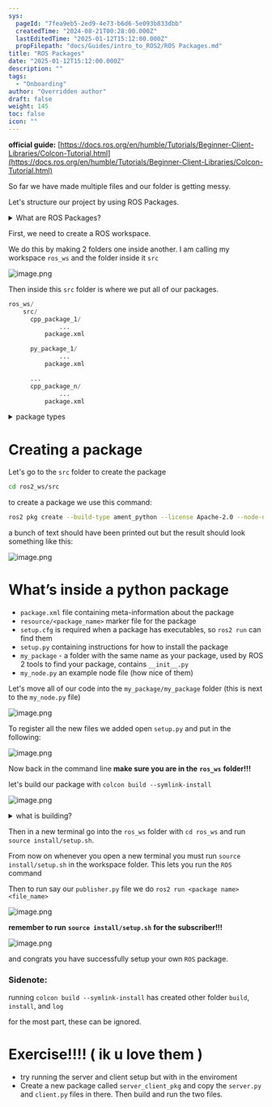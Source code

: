 ```yaml
---
sys:
  pageId: "7fea9eb5-2ed9-4e73-b6d6-5e093b833dbb"
  createdTime: "2024-08-21T00:28:00.000Z"
  lastEditedTime: "2025-01-12T15:12:00.000Z"
  propFilepath: "docs/Guides/intro_to_ROS2/ROS Packages.md"
title: "ROS Packages"
date: "2025-01-12T15:12:00.000Z"
description: ""
tags:
  - "Onboarding"
author: "Overridden author"
draft: false
weight: 145
toc: false
icon: ""
---
```


**official guide:** [https://docs.ros.org/en/humble/Tutorials/Beginner-Client-Libraries/Colcon-Tutorial.html](https://docs.ros.org/en/humble/Tutorials/Beginner-Client-Libraries/Colcon-Tutorial.html)

So far we have made multiple files and our folder is getting messy.

Let's structure our project by using ROS Packages.

<details>

<summary>What are ROS Packages?</summary>

ROS Packages are, as the name implies, packages of code that are highly sharable between ROS developers.

They consist of a folder, `package.xml` file, and source code

```python
      cpp_package_1/
		      ... imagine much code files here ..
          package.xml
```

</details>

First, we need to create a ROS workspace.

We do this by making 2 folders one inside another. I am calling my workspace `ros_ws` and the folder inside it `src`

![image.png](https://prod-files-secure.s3.us-west-2.amazonaws.com/d518164a-d88e-44d1-a4ee-3adb3bd8bce0/70706947-fd18-4537-a67b-e12946812d31/image.png?X-Amz-Algorithm=AWS4-HMAC-SHA256&X-Amz-Content-Sha256=UNSIGNED-PAYLOAD&X-Amz-Credential=ASIAZI2LB4666JWFJ3CA%2F20250414%2Fus-west-2%2Fs3%2Faws4_request&X-Amz-Date=20250414T150858Z&X-Amz-Expires=3600&X-Amz-Security-Token=IQoJb3JpZ2luX2VjEI7%2F%2F%2F%2F%2F%2F%2F%2F%2F%2FwEaCXVzLXdlc3QtMiJGMEQCIBU9vXDhVn0lk860%2Bj%2BSlavSVkdO1PTggyg0FiA%2FWYt2AiAxN5eww5w5kpBd35PhhKR41MJv6H7znrqjiBPWLwJ1FSr%2FAwgXEAAaDDYzNzQyMzE4MzgwNSIMP7zQsNm66CjFsZYXKtwDK2D6jIRoY9Jpy2uQdpIa52ikXnckNTEzaQH8YjZwURmJhXIC4O0xWuwfY9Yeih%2FlT7sSMaHOQ%2FuKYwyxtoYT4PTlhCWyXa7CZepSf7lzt%2BJkancFPH7VtTXTKs8VZpnPzZNx9Qpxbw%2FFrereIAVC61pvR%2BrNMXPiJyyWnaHfwm5t%2Fy6ZjOKWFsELV55KHq%2F71mltOsYYG6UfrfaBq1qiMvzfHZ8UwaR6UemwC7t2MS%2FmkNm%2BGRVkHC%2BFvGfNRuyR4ZjNUCsQJ56e1zkemUaat5xnMTqdvv54mMLr0sPOHNVzEMdvd%2BYQ149XHPVFzK6UD3jZ966elM%2FdLv3kOglYJfZhqSnbmYZF4EixtDSZNZv9OxEAbVi1lkvtJXRPKyOHetQyIFwNqnpCaG9aMTAp0EPSZwXI10vHMFUZyoac0oecRB8RC7xBxsAODMxVmCNQbg7d053ObIqN69wkA90gkacDIUYvH%2B0LOE%2FNIcFm%2FVsU5y9%2BYv6wi21g20OtrhpmjUIzeY62jZla1IvJRYaoEGVGaAJ4NS65gzyHQh%2F3f%2F9dotkHBPdG0y5YtTigQjABN2asbZnY4O%2BQvYSrXEjg4lW0sbcayqugmf8gkJXq6jvw46YAqqdISGCmRa0wkqj0vwY6pgGh5pTFhLd78BNaBaLPBUD1YM15r5uHth2ZMHOr88x30T4QJPfoKIAsHyt0QYsbu9HqUIHEUUavuPHVtg5rDbAmtuJQCullJkSTVoMVheFKjM%2F%2FXULmcn3yUDRoNqS8WywYq%2BgrEz9i5efGjKF3WSRi2P3K0XoohU5Olu5RRxHoDiM%2BPlkvcvaQue0xqzlU%2Ff5KBtxJUiYegpeElci0OquA3s8gr51z&X-Amz-Signature=27aca8eba74ff02045d00aca9d95e26a03cb6b52655ead36f222fb4a322b73a3&X-Amz-SignedHeaders=host&x-id=GetObject)

Then inside this `src` folder is where we put all of our packages.

```python
ros_ws/
    src/
      cpp_package_1/
		      ...
          package.xml

      py_package_1/
		      ...
          package.xml

      ...
      cpp_package_n/
		      ...
          package.xml

```

<details>

<summary>package types</summary>

packages can be either `C++` or python.

the intern file structure is different for each but for this guide we will stick to creating python packages

</details>

# Creating a package

Let's go to the `src` folder to create the package

```bash
cd ros2_ws/src
```

to create a package we use this command:

```bash
ros2 pkg create --build-type ament_python --license Apache-2.0 --node-name my_node my_package
```

a bunch of text should have been printed out but the result should look something like this:

![image.png](https://prod-files-secure.s3.us-west-2.amazonaws.com/d518164a-d88e-44d1-a4ee-3adb3bd8bce0/e6cf1e3f-8512-4a3e-b131-079f800bf3e8/image.png?X-Amz-Algorithm=AWS4-HMAC-SHA256&X-Amz-Content-Sha256=UNSIGNED-PAYLOAD&X-Amz-Credential=ASIAZI2LB4666JWFJ3CA%2F20250414%2Fus-west-2%2Fs3%2Faws4_request&X-Amz-Date=20250414T150858Z&X-Amz-Expires=3600&X-Amz-Security-Token=IQoJb3JpZ2luX2VjEI7%2F%2F%2F%2F%2F%2F%2F%2F%2F%2FwEaCXVzLXdlc3QtMiJGMEQCIBU9vXDhVn0lk860%2Bj%2BSlavSVkdO1PTggyg0FiA%2FWYt2AiAxN5eww5w5kpBd35PhhKR41MJv6H7znrqjiBPWLwJ1FSr%2FAwgXEAAaDDYzNzQyMzE4MzgwNSIMP7zQsNm66CjFsZYXKtwDK2D6jIRoY9Jpy2uQdpIa52ikXnckNTEzaQH8YjZwURmJhXIC4O0xWuwfY9Yeih%2FlT7sSMaHOQ%2FuKYwyxtoYT4PTlhCWyXa7CZepSf7lzt%2BJkancFPH7VtTXTKs8VZpnPzZNx9Qpxbw%2FFrereIAVC61pvR%2BrNMXPiJyyWnaHfwm5t%2Fy6ZjOKWFsELV55KHq%2F71mltOsYYG6UfrfaBq1qiMvzfHZ8UwaR6UemwC7t2MS%2FmkNm%2BGRVkHC%2BFvGfNRuyR4ZjNUCsQJ56e1zkemUaat5xnMTqdvv54mMLr0sPOHNVzEMdvd%2BYQ149XHPVFzK6UD3jZ966elM%2FdLv3kOglYJfZhqSnbmYZF4EixtDSZNZv9OxEAbVi1lkvtJXRPKyOHetQyIFwNqnpCaG9aMTAp0EPSZwXI10vHMFUZyoac0oecRB8RC7xBxsAODMxVmCNQbg7d053ObIqN69wkA90gkacDIUYvH%2B0LOE%2FNIcFm%2FVsU5y9%2BYv6wi21g20OtrhpmjUIzeY62jZla1IvJRYaoEGVGaAJ4NS65gzyHQh%2F3f%2F9dotkHBPdG0y5YtTigQjABN2asbZnY4O%2BQvYSrXEjg4lW0sbcayqugmf8gkJXq6jvw46YAqqdISGCmRa0wkqj0vwY6pgGh5pTFhLd78BNaBaLPBUD1YM15r5uHth2ZMHOr88x30T4QJPfoKIAsHyt0QYsbu9HqUIHEUUavuPHVtg5rDbAmtuJQCullJkSTVoMVheFKjM%2F%2FXULmcn3yUDRoNqS8WywYq%2BgrEz9i5efGjKF3WSRi2P3K0XoohU5Olu5RRxHoDiM%2BPlkvcvaQue0xqzlU%2Ff5KBtxJUiYegpeElci0OquA3s8gr51z&X-Amz-Signature=2e8f48fda99b31ed8a38acdc31f612f8185002ce15a2a390dbc2e9c4ca1d8d9b&X-Amz-SignedHeaders=host&x-id=GetObject)

# What’s inside a python package

- `package.xml` file containing meta-information about the package
- `resource/<package_name>` marker file for the package
- `setup.cfg` is required when a package has executables, so `ros2 run` can find them
- `setup.py` containing instructions for how to install the package
- `my_package` - a folder with the same name as your package, used by ROS 2 tools to find your package, contains `__init__.py`
- `my_node.py` an example node file (how nice of them)

Let's move all of our code into the `my_package/my_package` folder (this is next to the `my_node.py` file)

![image.png](https://prod-files-secure.s3.us-west-2.amazonaws.com/d518164a-d88e-44d1-a4ee-3adb3bd8bce0/9ce58f11-0da9-4d3e-b86d-506a9685d378/image.png?X-Amz-Algorithm=AWS4-HMAC-SHA256&X-Amz-Content-Sha256=UNSIGNED-PAYLOAD&X-Amz-Credential=ASIAZI2LB4666JWFJ3CA%2F20250414%2Fus-west-2%2Fs3%2Faws4_request&X-Amz-Date=20250414T150858Z&X-Amz-Expires=3600&X-Amz-Security-Token=IQoJb3JpZ2luX2VjEI7%2F%2F%2F%2F%2F%2F%2F%2F%2F%2FwEaCXVzLXdlc3QtMiJGMEQCIBU9vXDhVn0lk860%2Bj%2BSlavSVkdO1PTggyg0FiA%2FWYt2AiAxN5eww5w5kpBd35PhhKR41MJv6H7znrqjiBPWLwJ1FSr%2FAwgXEAAaDDYzNzQyMzE4MzgwNSIMP7zQsNm66CjFsZYXKtwDK2D6jIRoY9Jpy2uQdpIa52ikXnckNTEzaQH8YjZwURmJhXIC4O0xWuwfY9Yeih%2FlT7sSMaHOQ%2FuKYwyxtoYT4PTlhCWyXa7CZepSf7lzt%2BJkancFPH7VtTXTKs8VZpnPzZNx9Qpxbw%2FFrereIAVC61pvR%2BrNMXPiJyyWnaHfwm5t%2Fy6ZjOKWFsELV55KHq%2F71mltOsYYG6UfrfaBq1qiMvzfHZ8UwaR6UemwC7t2MS%2FmkNm%2BGRVkHC%2BFvGfNRuyR4ZjNUCsQJ56e1zkemUaat5xnMTqdvv54mMLr0sPOHNVzEMdvd%2BYQ149XHPVFzK6UD3jZ966elM%2FdLv3kOglYJfZhqSnbmYZF4EixtDSZNZv9OxEAbVi1lkvtJXRPKyOHetQyIFwNqnpCaG9aMTAp0EPSZwXI10vHMFUZyoac0oecRB8RC7xBxsAODMxVmCNQbg7d053ObIqN69wkA90gkacDIUYvH%2B0LOE%2FNIcFm%2FVsU5y9%2BYv6wi21g20OtrhpmjUIzeY62jZla1IvJRYaoEGVGaAJ4NS65gzyHQh%2F3f%2F9dotkHBPdG0y5YtTigQjABN2asbZnY4O%2BQvYSrXEjg4lW0sbcayqugmf8gkJXq6jvw46YAqqdISGCmRa0wkqj0vwY6pgGh5pTFhLd78BNaBaLPBUD1YM15r5uHth2ZMHOr88x30T4QJPfoKIAsHyt0QYsbu9HqUIHEUUavuPHVtg5rDbAmtuJQCullJkSTVoMVheFKjM%2F%2FXULmcn3yUDRoNqS8WywYq%2BgrEz9i5efGjKF3WSRi2P3K0XoohU5Olu5RRxHoDiM%2BPlkvcvaQue0xqzlU%2Ff5KBtxJUiYegpeElci0OquA3s8gr51z&X-Amz-Signature=df8cb6f83963d13d321ca29af9e51fd571ae01d10acccaecc2420f552c67beee&X-Amz-SignedHeaders=host&x-id=GetObject)

To register all the new files we added open `setup.py` and put in the following:

![image.png](https://prod-files-secure.s3.us-west-2.amazonaws.com/d518164a-d88e-44d1-a4ee-3adb3bd8bce0/1cd7c262-4cae-4496-9d75-c178537d24a2/image.png?X-Amz-Algorithm=AWS4-HMAC-SHA256&X-Amz-Content-Sha256=UNSIGNED-PAYLOAD&X-Amz-Credential=ASIAZI2LB4666JWFJ3CA%2F20250414%2Fus-west-2%2Fs3%2Faws4_request&X-Amz-Date=20250414T150858Z&X-Amz-Expires=3600&X-Amz-Security-Token=IQoJb3JpZ2luX2VjEI7%2F%2F%2F%2F%2F%2F%2F%2F%2F%2FwEaCXVzLXdlc3QtMiJGMEQCIBU9vXDhVn0lk860%2Bj%2BSlavSVkdO1PTggyg0FiA%2FWYt2AiAxN5eww5w5kpBd35PhhKR41MJv6H7znrqjiBPWLwJ1FSr%2FAwgXEAAaDDYzNzQyMzE4MzgwNSIMP7zQsNm66CjFsZYXKtwDK2D6jIRoY9Jpy2uQdpIa52ikXnckNTEzaQH8YjZwURmJhXIC4O0xWuwfY9Yeih%2FlT7sSMaHOQ%2FuKYwyxtoYT4PTlhCWyXa7CZepSf7lzt%2BJkancFPH7VtTXTKs8VZpnPzZNx9Qpxbw%2FFrereIAVC61pvR%2BrNMXPiJyyWnaHfwm5t%2Fy6ZjOKWFsELV55KHq%2F71mltOsYYG6UfrfaBq1qiMvzfHZ8UwaR6UemwC7t2MS%2FmkNm%2BGRVkHC%2BFvGfNRuyR4ZjNUCsQJ56e1zkemUaat5xnMTqdvv54mMLr0sPOHNVzEMdvd%2BYQ149XHPVFzK6UD3jZ966elM%2FdLv3kOglYJfZhqSnbmYZF4EixtDSZNZv9OxEAbVi1lkvtJXRPKyOHetQyIFwNqnpCaG9aMTAp0EPSZwXI10vHMFUZyoac0oecRB8RC7xBxsAODMxVmCNQbg7d053ObIqN69wkA90gkacDIUYvH%2B0LOE%2FNIcFm%2FVsU5y9%2BYv6wi21g20OtrhpmjUIzeY62jZla1IvJRYaoEGVGaAJ4NS65gzyHQh%2F3f%2F9dotkHBPdG0y5YtTigQjABN2asbZnY4O%2BQvYSrXEjg4lW0sbcayqugmf8gkJXq6jvw46YAqqdISGCmRa0wkqj0vwY6pgGh5pTFhLd78BNaBaLPBUD1YM15r5uHth2ZMHOr88x30T4QJPfoKIAsHyt0QYsbu9HqUIHEUUavuPHVtg5rDbAmtuJQCullJkSTVoMVheFKjM%2F%2FXULmcn3yUDRoNqS8WywYq%2BgrEz9i5efGjKF3WSRi2P3K0XoohU5Olu5RRxHoDiM%2BPlkvcvaQue0xqzlU%2Ff5KBtxJUiYegpeElci0OquA3s8gr51z&X-Amz-Signature=20a4f39b854ef555817f31cdad373d7585e86d8ed641b2f4ca2d75c01eb3892b&X-Amz-SignedHeaders=host&x-id=GetObject)

Now back in the command line **make sure you are in the** **`ros_ws`** **folder!!!**

let's build our package with `colcon build --symlink-install`

![image.png](https://prod-files-secure.s3.us-west-2.amazonaws.com/d518164a-d88e-44d1-a4ee-3adb3bd8bce0/2f2a0d27-b173-48fd-b189-5f5c0ce65619/image.png?X-Amz-Algorithm=AWS4-HMAC-SHA256&X-Amz-Content-Sha256=UNSIGNED-PAYLOAD&X-Amz-Credential=ASIAZI2LB4666JWFJ3CA%2F20250414%2Fus-west-2%2Fs3%2Faws4_request&X-Amz-Date=20250414T150858Z&X-Amz-Expires=3600&X-Amz-Security-Token=IQoJb3JpZ2luX2VjEI7%2F%2F%2F%2F%2F%2F%2F%2F%2F%2FwEaCXVzLXdlc3QtMiJGMEQCIBU9vXDhVn0lk860%2Bj%2BSlavSVkdO1PTggyg0FiA%2FWYt2AiAxN5eww5w5kpBd35PhhKR41MJv6H7znrqjiBPWLwJ1FSr%2FAwgXEAAaDDYzNzQyMzE4MzgwNSIMP7zQsNm66CjFsZYXKtwDK2D6jIRoY9Jpy2uQdpIa52ikXnckNTEzaQH8YjZwURmJhXIC4O0xWuwfY9Yeih%2FlT7sSMaHOQ%2FuKYwyxtoYT4PTlhCWyXa7CZepSf7lzt%2BJkancFPH7VtTXTKs8VZpnPzZNx9Qpxbw%2FFrereIAVC61pvR%2BrNMXPiJyyWnaHfwm5t%2Fy6ZjOKWFsELV55KHq%2F71mltOsYYG6UfrfaBq1qiMvzfHZ8UwaR6UemwC7t2MS%2FmkNm%2BGRVkHC%2BFvGfNRuyR4ZjNUCsQJ56e1zkemUaat5xnMTqdvv54mMLr0sPOHNVzEMdvd%2BYQ149XHPVFzK6UD3jZ966elM%2FdLv3kOglYJfZhqSnbmYZF4EixtDSZNZv9OxEAbVi1lkvtJXRPKyOHetQyIFwNqnpCaG9aMTAp0EPSZwXI10vHMFUZyoac0oecRB8RC7xBxsAODMxVmCNQbg7d053ObIqN69wkA90gkacDIUYvH%2B0LOE%2FNIcFm%2FVsU5y9%2BYv6wi21g20OtrhpmjUIzeY62jZla1IvJRYaoEGVGaAJ4NS65gzyHQh%2F3f%2F9dotkHBPdG0y5YtTigQjABN2asbZnY4O%2BQvYSrXEjg4lW0sbcayqugmf8gkJXq6jvw46YAqqdISGCmRa0wkqj0vwY6pgGh5pTFhLd78BNaBaLPBUD1YM15r5uHth2ZMHOr88x30T4QJPfoKIAsHyt0QYsbu9HqUIHEUUavuPHVtg5rDbAmtuJQCullJkSTVoMVheFKjM%2F%2FXULmcn3yUDRoNqS8WywYq%2BgrEz9i5efGjKF3WSRi2P3K0XoohU5Olu5RRxHoDiM%2BPlkvcvaQue0xqzlU%2Ff5KBtxJUiYegpeElci0OquA3s8gr51z&X-Amz-Signature=b576069561c8a4e2bc7ba834af292bbf8ab588f136c8bbdfec78d8e95140fce4&X-Amz-SignedHeaders=host&x-id=GetObject)

<details>

<summary>what is building?</summary>

if you are a CS major at Rose-Hulman you will learn the answer to this in CSSE132

but TLDR; is it combines all the code files into one program that can be run easily 

</details>

Then in a new terminal go into the `ros_ws` folder with `cd ros_ws` and run `source install/setup.sh`. 

From now on whenever you open a new terminal you must run `source install/setup.sh` in the workspace folder. This lets you run the `ROS` command

Then to run say our `publisher.py` file we do `ros2 run <package name> <file_name>`

![image.png](https://prod-files-secure.s3.us-west-2.amazonaws.com/d518164a-d88e-44d1-a4ee-3adb3bd8bce0/4f4b1219-3a44-4632-aa0a-ce3471699f59/image.png?X-Amz-Algorithm=AWS4-HMAC-SHA256&X-Amz-Content-Sha256=UNSIGNED-PAYLOAD&X-Amz-Credential=ASIAZI2LB4666JWFJ3CA%2F20250414%2Fus-west-2%2Fs3%2Faws4_request&X-Amz-Date=20250414T150858Z&X-Amz-Expires=3600&X-Amz-Security-Token=IQoJb3JpZ2luX2VjEI7%2F%2F%2F%2F%2F%2F%2F%2F%2F%2FwEaCXVzLXdlc3QtMiJGMEQCIBU9vXDhVn0lk860%2Bj%2BSlavSVkdO1PTggyg0FiA%2FWYt2AiAxN5eww5w5kpBd35PhhKR41MJv6H7znrqjiBPWLwJ1FSr%2FAwgXEAAaDDYzNzQyMzE4MzgwNSIMP7zQsNm66CjFsZYXKtwDK2D6jIRoY9Jpy2uQdpIa52ikXnckNTEzaQH8YjZwURmJhXIC4O0xWuwfY9Yeih%2FlT7sSMaHOQ%2FuKYwyxtoYT4PTlhCWyXa7CZepSf7lzt%2BJkancFPH7VtTXTKs8VZpnPzZNx9Qpxbw%2FFrereIAVC61pvR%2BrNMXPiJyyWnaHfwm5t%2Fy6ZjOKWFsELV55KHq%2F71mltOsYYG6UfrfaBq1qiMvzfHZ8UwaR6UemwC7t2MS%2FmkNm%2BGRVkHC%2BFvGfNRuyR4ZjNUCsQJ56e1zkemUaat5xnMTqdvv54mMLr0sPOHNVzEMdvd%2BYQ149XHPVFzK6UD3jZ966elM%2FdLv3kOglYJfZhqSnbmYZF4EixtDSZNZv9OxEAbVi1lkvtJXRPKyOHetQyIFwNqnpCaG9aMTAp0EPSZwXI10vHMFUZyoac0oecRB8RC7xBxsAODMxVmCNQbg7d053ObIqN69wkA90gkacDIUYvH%2B0LOE%2FNIcFm%2FVsU5y9%2BYv6wi21g20OtrhpmjUIzeY62jZla1IvJRYaoEGVGaAJ4NS65gzyHQh%2F3f%2F9dotkHBPdG0y5YtTigQjABN2asbZnY4O%2BQvYSrXEjg4lW0sbcayqugmf8gkJXq6jvw46YAqqdISGCmRa0wkqj0vwY6pgGh5pTFhLd78BNaBaLPBUD1YM15r5uHth2ZMHOr88x30T4QJPfoKIAsHyt0QYsbu9HqUIHEUUavuPHVtg5rDbAmtuJQCullJkSTVoMVheFKjM%2F%2FXULmcn3yUDRoNqS8WywYq%2BgrEz9i5efGjKF3WSRi2P3K0XoohU5Olu5RRxHoDiM%2BPlkvcvaQue0xqzlU%2Ff5KBtxJUiYegpeElci0OquA3s8gr51z&X-Amz-Signature=108a3375c74a825c3652dcccf09f4776d231c07ea7e624e775a79c835a93630d&X-Amz-SignedHeaders=host&x-id=GetObject)

**remember to run** **`source install/setup.sh`** **for the subscriber!!!**

![image.png](https://prod-files-secure.s3.us-west-2.amazonaws.com/d518164a-d88e-44d1-a4ee-3adb3bd8bce0/02121119-dad4-49ec-8356-c956108b4243/image.png?X-Amz-Algorithm=AWS4-HMAC-SHA256&X-Amz-Content-Sha256=UNSIGNED-PAYLOAD&X-Amz-Credential=ASIAZI2LB4666JWFJ3CA%2F20250414%2Fus-west-2%2Fs3%2Faws4_request&X-Amz-Date=20250414T150858Z&X-Amz-Expires=3600&X-Amz-Security-Token=IQoJb3JpZ2luX2VjEI7%2F%2F%2F%2F%2F%2F%2F%2F%2F%2FwEaCXVzLXdlc3QtMiJGMEQCIBU9vXDhVn0lk860%2Bj%2BSlavSVkdO1PTggyg0FiA%2FWYt2AiAxN5eww5w5kpBd35PhhKR41MJv6H7znrqjiBPWLwJ1FSr%2FAwgXEAAaDDYzNzQyMzE4MzgwNSIMP7zQsNm66CjFsZYXKtwDK2D6jIRoY9Jpy2uQdpIa52ikXnckNTEzaQH8YjZwURmJhXIC4O0xWuwfY9Yeih%2FlT7sSMaHOQ%2FuKYwyxtoYT4PTlhCWyXa7CZepSf7lzt%2BJkancFPH7VtTXTKs8VZpnPzZNx9Qpxbw%2FFrereIAVC61pvR%2BrNMXPiJyyWnaHfwm5t%2Fy6ZjOKWFsELV55KHq%2F71mltOsYYG6UfrfaBq1qiMvzfHZ8UwaR6UemwC7t2MS%2FmkNm%2BGRVkHC%2BFvGfNRuyR4ZjNUCsQJ56e1zkemUaat5xnMTqdvv54mMLr0sPOHNVzEMdvd%2BYQ149XHPVFzK6UD3jZ966elM%2FdLv3kOglYJfZhqSnbmYZF4EixtDSZNZv9OxEAbVi1lkvtJXRPKyOHetQyIFwNqnpCaG9aMTAp0EPSZwXI10vHMFUZyoac0oecRB8RC7xBxsAODMxVmCNQbg7d053ObIqN69wkA90gkacDIUYvH%2B0LOE%2FNIcFm%2FVsU5y9%2BYv6wi21g20OtrhpmjUIzeY62jZla1IvJRYaoEGVGaAJ4NS65gzyHQh%2F3f%2F9dotkHBPdG0y5YtTigQjABN2asbZnY4O%2BQvYSrXEjg4lW0sbcayqugmf8gkJXq6jvw46YAqqdISGCmRa0wkqj0vwY6pgGh5pTFhLd78BNaBaLPBUD1YM15r5uHth2ZMHOr88x30T4QJPfoKIAsHyt0QYsbu9HqUIHEUUavuPHVtg5rDbAmtuJQCullJkSTVoMVheFKjM%2F%2FXULmcn3yUDRoNqS8WywYq%2BgrEz9i5efGjKF3WSRi2P3K0XoohU5Olu5RRxHoDiM%2BPlkvcvaQue0xqzlU%2Ff5KBtxJUiYegpeElci0OquA3s8gr51z&X-Amz-Signature=fe431633ae56bc6b042e751034adff28115d40248fd689b72b8677ef852d0baf&X-Amz-SignedHeaders=host&x-id=GetObject)

and congrats you have successfully setup your own `ROS` package.

### Sidenote:

running `colcon build --symlink-install` has created other folder `build`, `install`, and `log`

for the most part, these can be ignored.

# Exercise!!!! ( ik u love them )

- try running the server and client setup but with in the enviroment
- Create a new package called `server_client_pkg` and copy the `server.py` and `client.py` files in there. Then build and run the two files.
